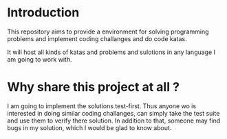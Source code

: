 Introduction
============

This repository aims to provide a environment for solving programming problems
and implement coding challanges and do code katas. 

It will host all kinds of katas and problems and sulotions in any language I 
am going to work with. 


Why share this project at all ?
===============================

I am going to implement the solutions test-first. Thus anyone wo is interested in
doing similar coding challanges, can simply take the test suite and use them to
verify there solution. In addition to that, someone may find bugs in my solution, 
which I would be glad to know about.


